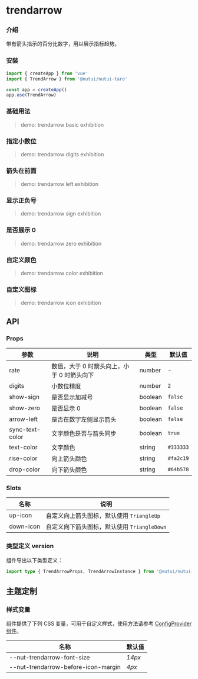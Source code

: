 # trendarrow

### 介绍

带有箭头指示的百分比数字，用以展示指标趋势。

### 安装

```js
import { createApp } from 'vue'
import { TrendArrow } from '@nutui/nutui-taro'

const app = createApp()
app.use(TrendArrow)
```

### 基础用法

> demo: trendarrow basic exhibition

### 指定小数位

> demo: trendarrow digits exhibition

### 箭头在前面

> demo: trendarrow left exhibition

### 显示正负号

> demo: trendarrow sign exhibition

### 是否展示 0

> demo: trendarrow zero exhibition

### 自定义颜色

> demo: trendarrow color exhibition

### 自定义图标

> demo: trendarrow icon exhibition

## API

### Props

| 参数 | 说明 | 类型 | 默认值 |
| --- | --- | --- | --- |
| rate | 数值，大于 0 时箭头向上，小于 0 时箭头向下 | number | - |
| digits | 小数位精度 | number | `2` |
| show-sign | 是否显示加减号 | boolean | `false` |
| show-zero | 是否显示 0 | boolean | `false` |
| arrow-left | 是否在数字左侧显示箭头 | boolean | `false` |
| sync-text-color | 文字颜色是否与箭头同步 | boolean | `true` |
| text-color | 文字颜色 | string | `#333333` |
| rise-color | 向上箭头颜色 | string | `#fa2c19` |
| drop-color | 向下箭头颜色 | string | `#64b578` |

### Slots

| 名称 | 说明 |
| --- | --- |
| up-icon | 自定义向上箭头图标，默认使用 `TriangleUp` |
| down-icon | 自定义向下箭头图标，默认使用 `TriangleDown` |

### 类型定义 version

组件导出以下类型定义：

```ts
import type { TrendArrowProps, TrendArrowInstance } from '@nutui/nutui-taro'
```

## 主题定制

### 样式变量

组件提供了下列 CSS 变量，可用于自定义样式，使用方法请参考 [ConfigProvider 组件](#/zh-CN/component/configprovider)。

| 名称 | 默认值 |
| --- | --- |
| --nut-trendarrow-font-size | _14px_ |
| --nut-trendarrow-before-icon-margin | _4px_ |
